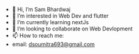 - 👋 Hi, I’m Sam Bhardwaj
- 👀 I’m interested in Web Dev and flutter
- 🌱 I’m currently learning nextJs
- 💞️ I’m looking to collaborate on Web Devlopment
- 📫 How to reach me:
- email: dsoumitra693@gmail.com
